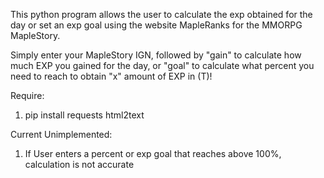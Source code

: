 This python program allows the user to calculate the exp obtained for the day or set an exp goal using the website MapleRanks for the MMORPG MapleStory.

Simply enter your MapleStory IGN, followed by "gain" to calculate how much EXP you gained for the day, or "goal" to calculate what percent you need to reach to obtain "x" amount of EXP in (T)!

Require:
1. pip install requests html2text

Current Unimplemented:
1. If User enters a percent or exp goal that reaches above 100%, calculation is not accurate